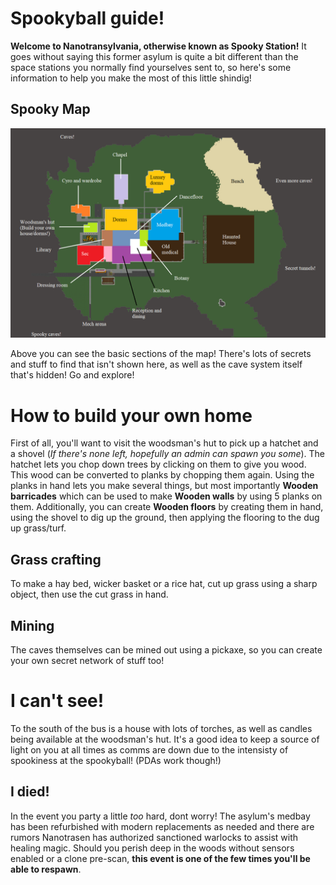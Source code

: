 # Spookyball guide!

**Welcome to Nanotransylvania, otherwise known as Spooky Station!** It goes without saying this former asylum is quite a bit different than the space stations you normally find yourselves sent to, so here's some information to help you make the most of this little shindig!

## Spooky Map

![#Map](/citadel-wiki-static/images/map.png)

Above you can see the basic sections of the map! There's lots of secrets and stuff to find that isn't shown here, as well as the cave system itself that's hidden! Go and explore!

# How to build your own home

First of all, you'll want to visit the woodsman's hut to pick up a hatchet and a shovel (<i>If there's none left, hopefully an admin can spawn you some</i>). The hatchet lets you chop down trees by clicking on them to give you wood. This wood can be converted to planks by chopping them again. Using the planks in hand lets you make several things, but most importantly <b>Wooden barricades</b> which can be used to make <b> Wooden walls</b> by using 5 planks on them. Additionally, you can create <b>Wooden floors</b> by creating them in hand, using the shovel to dig up the ground, then applying the flooring to the dug up grass/turf.

## Grass crafting

To make a hay bed, wicker basket or a rice hat, cut up grass using a sharp object, then use the cut grass in hand.

## Mining

The caves themselves can be mined out using a pickaxe, so you can create your own secret network of stuff too!

# I can't see!

To the south of the bus is a house with lots of torches, as well as candles being available at the woodsman's hut. It's a good idea to keep a source of light on you at all times as comms are down due to the intensisty of spookiness at the spookyball! (PDAs work though!)

## I died!

In the event you party a little _too_ hard, dont worry! The asylum's medbay has been refurbished with modern replacements as needed and there are rumors Nanotrasen has authorized sanctioned warlocks to assist with healing magic. Should you perish deep in the woods without sensors enabled or a clone pre-scan, **this event is one of the few times you'll be able to respawn**. 
